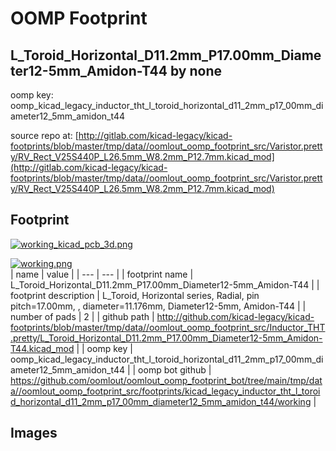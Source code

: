 # OOMP Footprint  
## L_Toroid_Horizontal_D11.2mm_P17.00mm_Diameter12-5mm_Amidon-T44  by none  
  
oomp key: oomp_kicad_legacy_inductor_tht_l_toroid_horizontal_d11_2mm_p17_00mm_diameter12_5mm_amidon_t44  
  
source repo at: [http://gitlab.com/kicad-legacy/kicad-footprints/blob/master/tmp/data//oomlout_oomp_footprint_src/Varistor.pretty/RV_Rect_V25S440P_L26.5mm_W8.2mm_P12.7mm.kicad_mod](http://gitlab.com/kicad-legacy/kicad-footprints/blob/master/tmp/data//oomlout_oomp_footprint_src/Varistor.pretty/RV_Rect_V25S440P_L26.5mm_W8.2mm_P12.7mm.kicad_mod)  
## Footprint  
  
[![working_kicad_pcb_3d.png](working_kicad_pcb_3d_600.png)](working_kicad_pcb_3d.png)  
  
[![working.png](working_600.png)](working.png)  
| name | value | 
| --- | --- | 
| footprint name | L_Toroid_Horizontal_D11.2mm_P17.00mm_Diameter12-5mm_Amidon-T44 | 
| footprint description | L_Toroid, Horizontal series, Radial, pin pitch=17.00mm, , diameter=11.176mm, Diameter12-5mm, Amidon-T44 | 
| number of pads | 2 | 
| github path | http://github.com/kicad-legacy/kicad-footprints/blob/master/tmp/data//oomlout_oomp_footprint_src/Inductor_THT.pretty/L_Toroid_Horizontal_D11.2mm_P17.00mm_Diameter12-5mm_Amidon-T44.kicad_mod | 
| oomp key | oomp_kicad_legacy_inductor_tht_l_toroid_horizontal_d11_2mm_p17_00mm_diameter12_5mm_amidon_t44 | 
| oomp bot github | https://github.com/oomlout/oomlout_oomp_footprint_bot/tree/main/tmp/data//oomlout_oomp_footprint_src/footprints/kicad_legacy_inductor_tht_l_toroid_horizontal_d11_2mm_p17_00mm_diameter12_5mm_amidon_t44/working | 
## Images  
